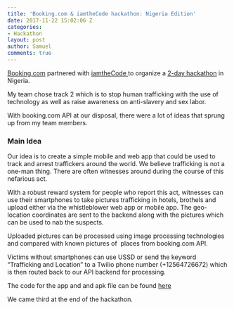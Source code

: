 ```yaml
---
title: 'Booking.com & iamtheCode hackathon: Nigeria Edition'
date: 2017-11-22 15:02:06 Z
categories:
- Hackathon
layout: post
author: Samuel
comments: true
---
```


[Booking.com](http://Booking.com) partnered with [iamtheCode ](http://www.iamthecode.org/)to organize a [2-day hackathon](https://workingatbooking.com/event/hackathon-nigeria/) in Nigeria.

My team chose track 2 which is to stop human trafficking with the use of technology as well as raise awareness on anti-slavery and sex labor.

With booking.com API at our disposal, there were a lot of ideas that sprung up from my team members.

### **Main Idea**

Our idea is to create a simple mobile and web app that could be used to track and arrest traffickers around the world. We believe trafficking is not a one-man thing. There are often witnesses around during the course of this nefarious act.

With a robust reward system for people who report this act, witnesses can use their smartphones to take pictures trafficking in hotels, brothels and upload either via the whistleblower web app or mobile app. The geo-location coordinates are sent to the backend along with the pictures which can be used to nab the suspects.

Uploaded pictures can be processed using image processing technologies and compared with known pictures of  places from booking.com API.

Victims without smartphones can use USSD or send the keyword “Trafficking and Location” to a Twilio phone number (+12564726672) which is then routed back to our API backend for processing.

The code for the app and and apk file can be found [here](https://github.com/abiodunjames/IamTheCode-Hackathon)

We came third at the end of the hackathon.

 
